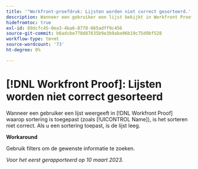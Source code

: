 ```yaml
---
title: '"Workfront-proefdruk: Lijsten worden niet correct gesorteerd.'''
description: Wanneer een gebruiker een lijst bekijkt in Workfront Proof waarop sorteren is toegepast (zoals Naam), is het sorteren niet correct.
hidefromtoc: true
exl-id: 89dcfc45-0ea3-4ba6-8778-865adff9c456
source-git-commit: b6adcbe778d87635b9e3b9aba96b19c75d9bf528
workflow-type: tm+mt
source-wordcount: '73'
ht-degree: 0%

---
```


# [!DNL Workfront Proof]: Lijsten worden niet correct gesorteerd

<!--Won't fix, valid issue-->

Wanneer een gebruiker een lijst weergeeft in [!DNL Workfront Proof] waarop sortering is toegepast (zoals [!UICONTROL Name]), is het sorteren niet correct. Als u een sortering toepast, is de lijst leeg.

**Workaround**

Gebruik filters om de gewenste informatie te zoeken.

_Voor het eerst gerapporteerd op 10 maart 2023._
